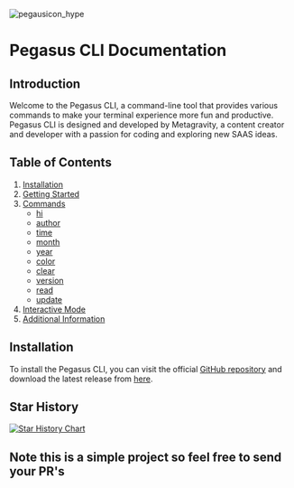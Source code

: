 ![pegausicon_hype](https://github.com/meta-gravity/Pegasus-cli/assets/108740247/f6ecd744-fd2c-455e-9798-086cf9d64f04)

# Pegasus CLI Documentation

## Introduction

Welcome to the Pegasus CLI, a command-line tool that provides various commands to make your terminal experience more fun and productive. Pegasus CLI is designed and developed by Metagravity, a content creator and developer with a passion for coding and exploring new SAAS ideas.

## Table of Contents

1. [Installation](#installation)
2. [Getting Started](#getting-started)
3. [Commands](#commands)
   - [hi](#hi-command)
   - [author](#author-command)
   - [time](#time-command)
   - [month](#month-command)
   - [year](#year-command)
   - [color](#color-command)
   - [clear](#clear-command)
   - [version](#version-command)
   - [read](#read-command)
   - [update](#update-command)
4. [Interactive Mode](#interactive-mode)
5. [Additional Information](#additional-information)

## Installation

To install the Pegasus CLI, you can visit the official [GitHub repository](https://github.com/meta-gravity/Pegasus-cli/releases/latest) and download the latest release from [here](https://github.com/meta-gravity/Pegasus-cli/releases/latest).

## Star History
[![Star History Chart](https://api.star-history.com/svg?repos=meta-gravity/Pegasus-cli&type=Date)](https://star-history.com/#meta-gravity/Pegasus-cli&Date)

## Note this is a simple project so feel free to send your PR's


